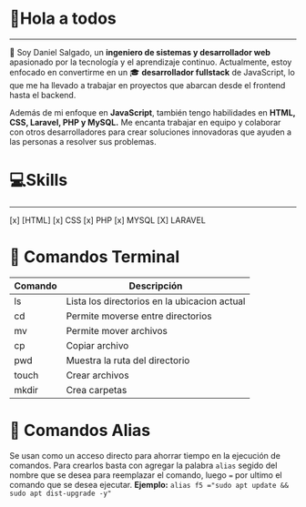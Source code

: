 # 👋Hola a todos 
---
👨 Soy Daniel Salgado, un **ingeniero de sistemas y desarrollador web** apasionado por la tecnología y el aprendizaje continuo. Actualmente, estoy enfocado en convertirme en un 🎓 **desarrollador fullstack** de JavaScript, lo que me ha llevado a trabajar en proyectos que abarcan desde el frontend hasta el backend.

Además de mi enfoque en **JavaScript**, también tengo habilidades en **HTML, CSS, Laravel, PHP y MySQL.** Me encanta trabajar en equipo y colaborar con otros desarrolladores para crear soluciones innovadoras que ayuden a las personas a resolver sus problemas.

# 💻Skills
***
[x] [HTML]
[x] CSS
[x] PHP 
[x] MYSQL 
[X] LARAVEL 

# 📜 Comandos Terminal
| Comando   | Descripción |
|-----------|-------------|
| ls        |Lista los directorios en la ubicacion actual |
| cd        |Permite moverse entre directorios  |
| mv        |Permite mover archivos|
| cp        |Copiar archivo |
| pwd       |Muestra la ruta del directorio |
| touch     |Crear archivos |
| mkdir     |Crea carpetas  |

# 📎 Comandos Alias
Se usan como un acceso directo para ahorrar tiempo en la ejecución de comandos.
Para crearlos basta con agregar la palabra ``alias`` segido del nombre que se desea para reemplazar el comando, luego ``=`` por ultimo el comando que se desea ejecutar.
**Ejemplo:**
``alias f5 ="sudo apt update && sudo apt dist-upgrade -y"``

<!--
**DanielSgPz/DanielSgPz** is a ✨ _special_ ✨ repository because its `README.md` (this file) appears on your GitHub profile.

Here are some ideas to get you started:

- 🔭 I’m currently working on ...
- 🌱 I’m currently learning ...
- 👯 I’m looking to collaborate on ...
- 🤔 I’m looking for help with ...
- 💬 Ask me about ...
- 📫 How to reach me: ...
- 😄 Pronouns: ...
- ⚡ Fun fact: ...
-->
